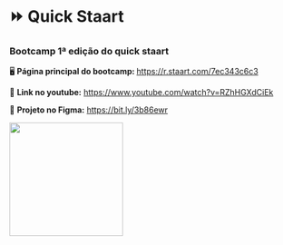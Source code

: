 # ⏩ Quick Staart

<h3> Bootcamp 1ª edição do quick staart</h3>

🖥 <b>Página principal do bootcamp: </b> https://r.staart.com/7ec343c6c3

🎥 <b>Link no youtube:</b> https://www.youtube.com/watch?v=RZhHGXdCiEk

🎨 <b>Projeto no Figma:</b> https://bit.ly/3b86ewr

<a href="https://r.staart.com/7ec343c6c3"> <img src="https://cdn.discordapp.com/attachments/929069726372597815/1001289053934731354/logo_2.png" width="200px"></a>
